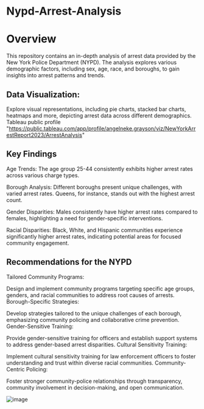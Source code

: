 # Nypd-Arrest-Analysis

# Overview
This repository contains an in-depth analysis of arrest data provided by the New York Police Department (NYPD). The analysis explores various demographic factors, including sex, age, race, and boroughs, to gain insights into arrest patterns and trends.


## Data Visualization:

Explore visual representations, including pie charts, stacked bar charts, heatmaps and more, depicting arrest data across different demographics.
Tableau public profile "https://public.tableau.com/app/profile/angelneke.grayson/viz/NewYorkArrestReport2023/ArrestAnalysis"


## Key Findings
Age Trends: The age group 25-44 consistently exhibits higher arrest rates across various charge types.

Borough Analysis: Different boroughs present unique challenges, with varied arrest rates. Queens, for instance, stands out with the highest arrest count.

Gender Disparities: Males consistently have higher arrest rates compared to females, highlighting a need for gender-specific interventions.

Racial Disparities: Black, White, and Hispanic communities experience significantly higher arrest rates, indicating potential areas for focused community engagement.

## Recommendations for the NYPD
Tailored Community Programs:

Design and implement community programs targeting specific age groups, genders, and racial communities to address root causes of arrests.
Borough-Specific Strategies:

Develop strategies tailored to the unique challenges of each borough, emphasizing community policing and collaborative crime prevention.
Gender-Sensitive Training:

Provide gender-sensitive training for officers and establish support systems to address gender-based arrest disparities.
Cultural Sensitivity Training:

Implement cultural sensitivity training for law enforcement officers to foster understanding and trust within diverse racial communities.
Community-Centric Policing:

Foster stronger community-police relationships through transparency, community involvement in decision-making, and open communication.

![image](https://github.com/angelgrayson24/Nypd-Arrest-Analysis/assets/134626928/8e7f8309-5030-478a-a0dd-ead22715a283)

